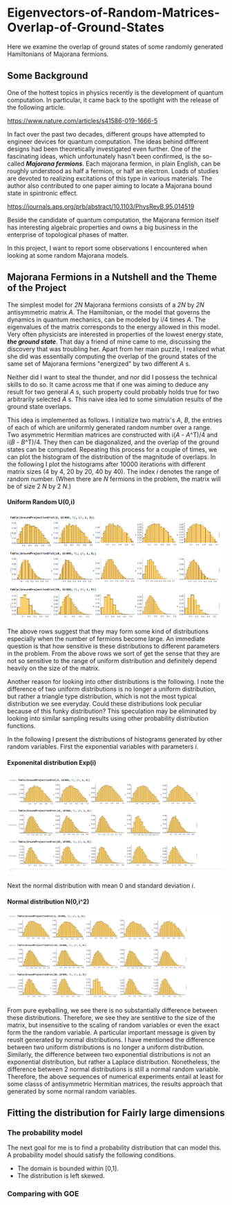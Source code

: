 # Eigenvectors-of-Random-Matrices-Overlap-of-Ground-States
Here we examine the overlap of ground states of some randomly generated Hamiltonians of Majorana fermions.
## Some Background
One of the hottest topics in physics recently is the development of quantum computation. In particular, it came back to the spotlight with the release of the following article.

<https://www.nature.com/articles/s41586-019-1666-5>

In fact over the past two decades, different groups have attempted to engineer devices for quantum computation. The ideas behind different designs had been theoretically investigated even further. One of the fascinating ideas, which unfortunately hasn't been confirmed, is the so-called ___Majorana fermions___. Each majorana fermion, in plain English, can be roughly understood as half a fermion, or half an electron. Loads of studies are devoted to realizing excitations of this type in various materials. The author also contributed to one paper aiming to locate a Majorana bound state in spintronic effect.

<https://journals.aps.org/prb/abstract/10.1103/PhysRevB.95.014519>

Beside the candidate of quantum computation, the Majorana fermion itself has interesting algebraic properties and owns a big business in the enterprise of topological phases of matter. 

In this project, I want to report some observations I encountered when looking at some random Majorana models.
## Majorana Fermions in a Nutshell and the Theme of the Project 
The simplest model for _2N_ Majorana fermions consists of a _2N_ by _2N_ antisymmetric matrix _A_. The Hamiltonian, or the model that governs the dynamics in quantum mechanics, can be modeled by i/4 times _A_. The eigenvalues of the matrix corresponds to the energy allowed in this model. Very often physicists are interested in properties of the lowest energy state, ___the ground state___. 
That day a friend of mine came to me, discussing the discovery that was troubling her. Apart from her main puzzle, I realized what she did was essentially computing the overlap of the ground states of the same set of Majorana fermions "energized" by two different _A_ s. 

Neither did I want to steal the thunder, and nor did I possess the technical skills to do so. It came across me that if one was aiming to deduce any result for two general _A_ s, such property could probably holds true for two arbitrarily selected _A_ s. This naive idea led to some simulation results of the ground state overlaps. 

This idea is implemented as follows. I initialize two matrix's _A_, _B_, the entries of each of which are uniformly generated random number over a range. Two asymmetric Hermitian matrices are constructed with i(_A_ - _A_^T)/4 and i(_B_ - _B_^T)/4. They then can be diagonalized, and the overlap of the ground states can be computed. Repeating this process for a couple of times, we can plot the histogram of the distribution of the magnitude of overlaps. In the following I plot the histograms after 10000 iterations with different matrix sizes (4 by 4, 20 by 20, 40 by 40). The index _i_ denotes the range of random number. (When there are _N_ fermions in the problem, the matrix will be of size 2 _N_ by 2 _N_.)

#### Uniform Random U(0,i)
![The distributions of overlaps](https://github.com/whhsiao/Eigenvectors-of-Random-Matrices-Overlap-of-Ground-States/blob/master/distributions.png)

The above rows suggest that they may form some kind of distributions especially when the number of fermions become large. An immediate question is that how sensitive is these distributions to different parameters in the problem. From the above rows we sort of get the sense that they are not so sensitive to the range of uniform distribution and definitely depend heavily on the size of the matrix.

Another reason for looking into other distributions is the following. I note the difference of two uniform distributions is no longer a uniform distribution, but rather a triangle type distribution, which is not the most typical distribution we see everyday. Could these distributions look peculiar because of this funky distribution? This speculation may be eliminated by looking into similar sampling results using other probability distribution functions.

In the following I present the distributions of histograms generated by other random variables. First the exponential variables with parameters _i_.

#### Exponenital distribution Exp(i)
![The distributions of overlaps of Exponential r.v.](https://github.com/whhsiao/Eigenvectors-of-Random-Matrices-Overlap-of-Ground-States/blob/master/distributionHistogramExponential.png)

Next the normal distribution with mean 0 and standard deviation _i_.
#### Normal distribution N(0,i^2)
![The distributions of overlaps of Gaussian r.v.](https://github.com/whhsiao/Eigenvectors-of-Random-Matrices-Overlap-of-Ground-States/blob/master/distributionHistogramGaussian.png)

From pure eyeballing, we see there is no substantially difference between these distributions. Therefore, we see they are sentitive to the size of the matrix, but insensitive to the scaling of random variables or even the exact form the the random variable. A particular important message is given by reuslt generated by normal distributions. I have mentioned the difference between two uniform distributions is no longer a uniform distribution. Similarly, the difference between two exponential distributions is not an exponential distribution, but rather a Laplace distribution. Nonetheless, the difference between 2 normal distributions is still a normal random variable. Therefore, the above sequences of numerical experiments entail at least for some classs of antisymmetric Hermitian matrices, the results approach that generated by some normal random variables.

## Fitting the distribution for Fairly large dimensions
### The probability model
The next goal for me is to find a probability distribution that can model this. A probability model should satisfy the following conditions.
* The domain is bounded within [0,1].
* The distribution is left skewed. 
### Comparing with GOE
